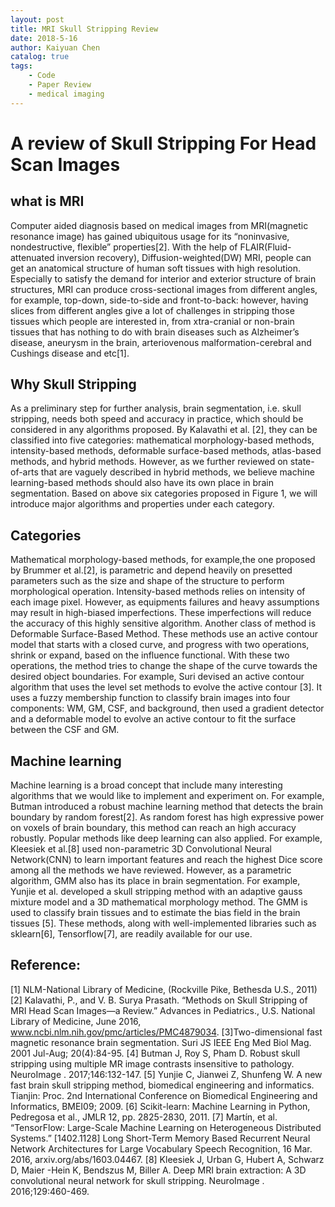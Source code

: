 ```yaml
---
layout: post
title: MRI Skull Stripping Review
date: 2018-5-16
author: Kaiyuan Chen
catalog: true
tags:
    - Code
    - Paper Review
    - medical imaging
---
```


# A review of Skull Stripping For Head Scan Images 

## what is MRI

Computer aided diagnosis based on medical images from MRI(magnetic resonance image) has gained ubiquitous usage for its “noninvasive, nondestructive, flexible” properties[2]. With the help of FLAIR(Fluid-attenuated inversion recovery), Diffusion-weighted(DW) MRI, people can get an anatomical structure of human soft tissues with high resolution. Especially to satisfy the demand for interior and exterior structure of brain structures, MRI can produce cross-sectional images from different angles, for example, top-down, side-to-side and front-to-back: however, having slices from different angles give a lot of challenges in stripping those tissues which people are interested in, from xtra-cranial or non-brain tissues that has nothing to do with brain diseases such as Alzheimer’s disease, aneurysm in the brain, arteriovenous malformation-cerebral and Cushings disease and etc[1]. 

## Why Skull Stripping

As a preliminary step for further analysis, brain segmentation, i.e. skull stripping, needs both speed and accuracy in practice, which should be considered in any algorithms proposed. By Kalavathi et al. [2], they can be classified into five categories: mathematical morphology-based methods, intensity-based methods, deformable surface-based methods, atlas-based methods, and hybrid methods. However, as we further reviewed on state-of-arts that are vaguely described in hybrid methods, we believe machine learning-based methods should also have its own place in brain segmentation. Based on above six categories proposed in Figure 1, we will introduce major algorithms and properties under each category.

## Categories 

Mathematical morphology-based methods, for example,the one proposed by Brummer et al.[2], is parametric and depend heavily on presetted parameters such as the size and shape of the structure to perform morphological operation. Intensity-based methods relies on intensity of each image pixel. However, as equipments failures and heavy assumptions may result in high-biased imperfections. These imperfections will reduce the accuracy of this highly sensitive algorithm. Another class of method is Deformable Surface-Based Method. These methods use an active contour model that starts with a closed curve, and progress with two operations, shrink or expand, based on the influence functional. With these two operations, the method tries to change the shape of the curve towards the desired object boundaries. For example, Suri devised an active contour algorithm that uses the level set methods to evolve the active contour [3]. It uses a fuzzy membership function to classify brain images into four components: WM, GM, CSF, and background, then used a gradient detector and a deformable model to evolve an active contour to fit the surface between the CSF and GM.

## Machine learning

Machine learning is a broad concept that include many interesting algorithms that we would like to implement and experiment on. For example, Butman introduced a robust machine learning method that detects the brain boundary by random forest[2]. As random forest has high expressive power on voxels of brain boundary, this method can reach an high accuracy robustly. Popular methods like deep learning can also applied. For example, Kleesiek et al.[8] used non-parametric 3D Convolutional Neural Network(CNN) to learn important features and reach the highest Dice score among all the methods we have reviewed. However, as a parametric algorithm, GMM also has its place in brain segmentation. For example, Yunjie et al. developed a skull stripping method with an adaptive gauss mixture model and a 3D mathematical morphology method. The GMM is used to classify brain tissues and to estimate the bias field in the brain tissues [5]. These methods, along with well-implemented libraries such as sklearn[6], Tensorflow[7], are readily available for our use.


## Reference:
[1] NLM-National Library of Medicine, (Rockville Pike, Bethesda U.S., 2011)
[2] Kalavathi, P., and V. B. Surya Prasath. “Methods on Skull Stripping of MRI Head Scan Images—a Review.” Advances in Pediatrics., U.S. National Library of Medicine, June 2016, www.ncbi.nlm.nih.gov/pmc/articles/PMC4879034.
[3]Two-dimensional fast magnetic resonance brain segmentation. Suri JS IEEE Eng Med Biol Mag. 2001 Jul-Aug; 20(4):84-95.
[4] Butman J, Roy S, Pham D. Robust skull stripping using multiple MR image contrasts insensitive to pathology. NeuroImage . 2017;146:132-147.
[5] Yunjie C, Jianwei Z, Shunfeng W. A new fast brain skull stripping method, biomedical engineering and informatics. Tianjin: Proc. 2nd International Conference on Biomedical Engineering and Informatics, BMEI09; 2009.
[6] Scikit-learn: Machine Learning in Python, Pedregosa et al., JMLR 12, pp. 2825-2830, 2011.
[7] Martín, et al. “TensorFlow: Large-Scale Machine Learning on Heterogeneous Distributed Systems.” [1402.1128] Long Short-Term Memory Based Recurrent Neural Network Architectures for Large Vocabulary Speech Recognition, 16 Mar. 2016, arxiv.org/abs/1603.04467.
[8] Kleesiek J, Urban G, Hubert A, Schwarz D, Maier -Hein K, Bendszus M, Biller A. Deep MRI brain extraction: A 3D convolutional neural network for skull stripping. NeuroImage . 2016;129:460-469.

